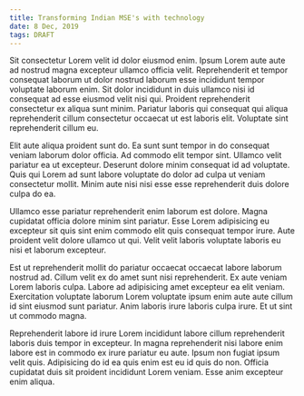 ```yaml
---
title: Transforming Indian MSE's with technology
date: 8 Dec, 2019
tags: DRAFT
---
```


Sit consectetur Lorem velit id dolor eiusmod enim. Ipsum Lorem aute aute ad nostrud magna excepteur ullamco officia velit. Reprehenderit et tempor consequat laborum ut dolor nostrud laborum esse incididunt tempor voluptate laborum enim. Sit dolor incididunt in duis ullamco nisi id consequat ad esse eiusmod velit nisi qui. Proident reprehenderit consectetur ex aliqua sunt minim. Pariatur laboris qui consequat qui aliqua reprehenderit cillum consectetur occaecat ut est laboris elit. Voluptate sint reprehenderit cillum eu.

Elit aute aliqua proident sunt do. Ea sunt sunt tempor in do consequat veniam laborum dolor officia. Ad commodo elit tempor sint. Ullamco velit pariatur ea ut excepteur. Deserunt dolore minim consequat id ad voluptate. Quis qui Lorem ad sunt labore voluptate do dolor ad culpa ut veniam consectetur mollit. Minim aute nisi nisi esse esse reprehenderit duis dolore culpa do ea.

Ullamco esse pariatur reprehenderit enim laborum est dolore. Magna cupidatat officia dolore minim sint pariatur. Esse Lorem adipisicing eu excepteur sit quis sint enim commodo elit quis consequat tempor irure. Aute proident velit dolore ullamco ut qui. Velit velit laboris voluptate laboris eu nisi et laborum excepteur.

Est ut reprehenderit mollit do pariatur occaecat occaecat labore laborum nostrud ad. Cillum velit ex do amet sunt nisi reprehenderit. Ex aute veniam Lorem laboris culpa. Labore ad adipisicing amet excepteur ea elit veniam. Exercitation voluptate laborum Lorem voluptate ipsum enim aute aute cillum id sint eiusmod sunt pariatur. Anim laboris irure laboris culpa irure. Et ut sint ut commodo magna.

Reprehenderit labore id irure Lorem incididunt labore cillum reprehenderit laboris duis tempor in excepteur. In magna reprehenderit nisi labore enim labore est in commodo ex irure pariatur eu aute. Ipsum non fugiat ipsum velit quis. Adipisicing do id ea quis enim est eu id quis do non. Officia cupidatat duis sit proident incididunt Lorem veniam. Esse anim excepteur enim aliqua.